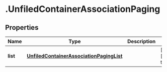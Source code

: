 # .UnfiledContainerAssociationPaging

## Properties
Name | Type | Description | Notes
------------ | ------------- | ------------- | -------------
**list** | [**UnfiledContainerAssociationPagingList**](UnfiledContainerAssociationPagingList.md) |  | [optional] [default to null]



